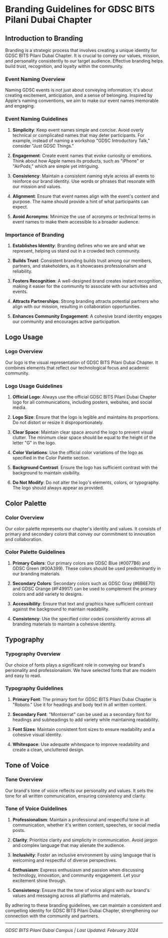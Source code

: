 # Branding Guidelines for GDSC BITS Pilani Dubai Chapter

## Introduction to Branding

Branding is a strategic process that involves creating a unique identity for GDSC BITS Pilani Dubai Chapter. It is crucial to convey our values, mission, and personality consistently to our target audience. Effective branding helps build trust, recognition, and loyalty within the community.

### Event Naming Overview

Naming GDSC events is not just about conveying information; it's about creating excitement, anticipation, and a sense of belonging. Inspired by Apple's naming conventions, we aim to make our event names memorable and engaging.

### Event Naming Guidelines

1. **Simplicity**: Keep event names simple and concise. Avoid overly technical or complicated names that may deter participants. For example, instead of naming a workshop "GDSC Introductory Talk," consider "Just GDSC Things."

2. **Engagement**: Create event names that evoke curiosity or emotions. Think about how Apple names its products, such as "iPhone" or "AirPods," which are simple yet intriguing.

3. **Consistency**: Maintain a consistent naming style across all events to reinforce our brand identity. Use words or phrases that resonate with our mission and values.

4. **Alignment**: Ensure that event names align with the event's content and purpose. The name should provide a hint of what participants can expect.

5. **Avoid Acronyms**: Minimize the use of acronyms or technical terms in event names to make them accessible to a broader audience.

### Importance of Branding

1. **Establishes Identity**: Branding defines who we are and what we represent, helping us stand out in a crowded tech community.

2. **Builds Trust**: Consistent branding builds trust among our members, partners, and stakeholders, as it showcases professionalism and reliability.

3. **Fosters Recognition**: A well-designed brand creates instant recognition, making it easier for the community to associate with our activities and events.

4. **Attracts Partnerships**: Strong branding attracts potential partners who align with our mission, resulting in collaboration opportunities.

5. **Enhances Community Engagement**: A cohesive brand identity engages our community and encourages active participation.

## Logo Usage

### Logo Overview

Our logo is the visual representation of GDSC BITS Pilani Dubai Chapter. It combines elements that reflect our technological focus and academic community.

### Logo Usage Guidelines

1. **Official Logo**: Always use the official GDSC BITS Pilani Dubai Chapter logo for all communications, including posters, websites, and social media.

2. **Logo Size**: Ensure that the logo is legible and maintains its proportions. Do not distort or resize it disproportionately.

3. **Clear Space**: Maintain clear space around the logo to prevent visual clutter. The minimum clear space should be equal to the height of the letter "G" in the logo.

4. **Color Variations**: Use the official color variations of the logo as specified in the Color Palette section.

5. **Background Contrast**: Ensure the logo has sufficient contrast with the background to maintain visibility.

6. **Do Not Modify**: Do not alter the logo's elements, colors, or typography. The logo should always appear as provided.

## Color Palette

### Color Overview

Our color palette represents our chapter's identity and values. It consists of primary and secondary colors that convey our commitment to innovation and collaboration.

### Color Palette Guidelines

1. **Primary Colors**: Our primary colors are GDSC Blue (#0077B6) and GDSC Green (#00A399). These colors should be used predominantly in our branding materials.

2. **Secondary Colors**: Secondary colors such as GDSC Gray (#6B6E70) and GDSC Orange (#F49917) can be used to complement the primary colors and add variety to designs.

3. **Accessibility**: Ensure that text and graphics have sufficient contrast against the background to maintain readability.

4. **Consistency**: Use the specified color codes consistently across all branding materials to maintain a cohesive identity.

## Typography

### Typography Overview

Our choice of fonts plays a significant role in conveying our brand's personality and professionalism. We have selected fonts that are modern and easy to read.

### Typography Guidelines

1. **Primary Font**: The primary font for GDSC BITS Pilani Dubai Chapter is "Roboto." Use it for headings and body text in all written content.

2. **Secondary Font**: "Montserrat" can be used as a secondary font for headings and subheadings to add variety while maintaining readability.

3. **Font Sizes**: Maintain consistent font sizes to ensure readability and a cohesive visual identity.

4. **Whitespace**: Use adequate whitespace to improve readability and create a clean, uncluttered design.

## Tone of Voice

### Tone Overview

Our brand's tone of voice reflects our personality and values. It sets the tone for all written communication, ensuring consistency and clarity.

### Tone of Voice Guidelines

1. **Professionalism**: Maintain a professional and respectful tone in all communication, whether it's written content, speeches, or social media posts.

2. **Clarity**: Prioritize clarity and simplicity in communication. Avoid jargon and complex language that may alienate the audience.

3. **Inclusivity**: Foster an inclusive environment by using language that is welcoming and respectful of diverse perspectives.

4. **Enthusiasm**: Express enthusiasm and passion when discussing technology, innovation, and community engagement. Let your excitement shine through.

5. **Consistency**: Ensure that the tone of voice aligns with our brand's values and messaging across all platforms and materials.

By adhering to these branding guidelines, we can maintain a consistent and compelling identity for GDSC BITS Pilani Dubai Chapter, strengthening our connection with the community and partners.

---
*GDSC BITS Pilani Dubai Campus | Last Updated: February 2024*